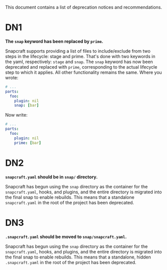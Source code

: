 This document contains a list of deprecation notices and recommendations.

# DN1
**The `snap` keyword has been replaced by `prime`.**

Snapcraft supports providing a list of files to include/exclude from two steps in the lifecycle: stage and prime. That's done with two keywords in the yaml, respectively: `stage` and `snap`. The `snap` keyword has now been deprecated and replaced with `prime`, corresponding to the actual lifecycle step to which it applies. All other functionality remains the same. Where you wrote:

```yaml
# ...
parts:
  foo:
    plugin: nil
    snap: [bar]
```

Now write:

```yaml
# ...
parts:
  foo:
    plugin: nil
    prime: [bar]
```

# DN2
**`snapcraft.yaml` should be in `snap/` directory.**

Snapcraft has begun using the `snap` directory as the container for the `snapcraft.yaml`, hooks, and plugins, and the entire directory is migrated into the final snap to enable rebuilds. This means that a standalone `snapcraft.yaml` in the root of the project has been deprecated.

# DN3
**`.snapcraft.yaml` should be moved to `snap/snapcraft.yaml`.**

Snapcraft has begun using the `snap` directory as the container for the `snapcraft.yaml`, hooks, and plugins, and the entire directory is migrated into the final snap to enable rebuilds. This means that a standalone, hidden `.snapcraft.yaml` in the root of the project has been deprecated.
